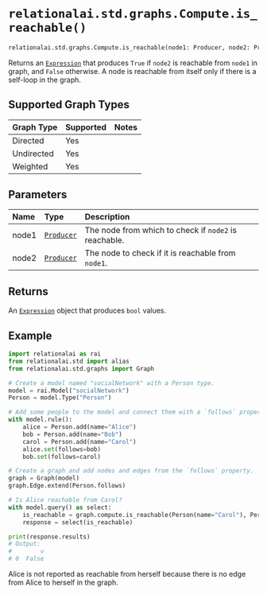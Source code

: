 # `relationalai.std.graphs.Compute.is_reachable()`

```python
relationalai.std.graphs.Compute.is_reachable(node1: Producer, node2: Producer) -> Expression
```

Returns an [`Expression`](../../../Expression.md) that produces `True` if `node2` is reachable from `node1` in graph, and `False` otherwise.
A node is reachable from itself only if there is a self-loop in the graph.

## Supported Graph Types

| Graph Type | Supported | Notes |
| :--- | :--- | :------ |
| Directed | Yes |   |
| Undirected | Yes |   |
| Weighted | Yes |   |

## Parameters

| Name | Type | Description |
| :--- | :--- | :---------- |
| node1 | [`Producer`](../../Producer.md) | The node from which to check if `node2` is reachable. |
| node2 | [`Producer`](../../Producer.md) | The node to check if it is reachable from `node1`. | 

## Returns

An [`Expression`](../../../Expression.md) object that produces `bool` values.

## Example

```python
import relationalai as rai
from relationalai.std import alias
from relationalai.std.graphs import Graph

# Create a model named "socialNetwork" with a Person type.
model = rai.Model("socialNetwork")
Person = model.Type("Person")

# Add some people to the model and connect them with a `follows` property.
with model.rule():
    alice = Person.add(name="Alice")
    bob = Person.add(name="Bob")
    carol = Person.add(name="Carol")
    alice.set(follows=bob)
    bob.set(follows=carol)

# Create a graph and add nodes and edges from the `follows` property.
graph = Graph(model)
graph.Edge.extend(Person.follows)

# Is Alice reachable from Carol?
with model.query() as select:
    is_reachable = graph.compute.is_reachable(Person(name="Carol"), Person(name="Alice"))
    response = select(is_reachable)

print(response.results)
# Output:
#        v
# 0  False
```

Alice is not reported as reachable from herself because there is no edge from Alice to herself in the graph.
